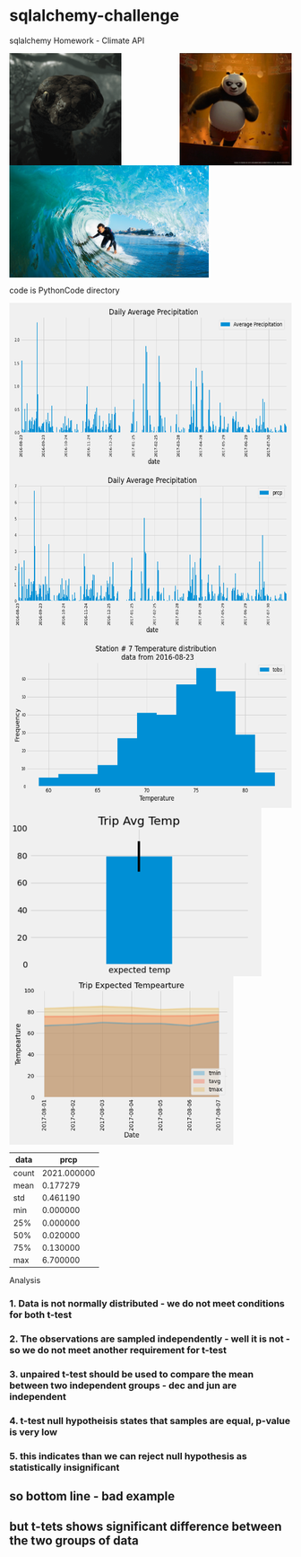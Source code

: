 # sqlalchemy-challenge

sqlalchemy Homework - Climate API 

<img src="images/anaconda.gif" align="left" height="200"/>
<img src="images/panda.gif" align="right" height="200"/>
<img src="images/surfs-up.png" align="center" height="200"/>

code is PythonCode directory

<img src="Images/daily_average_prcp.png" align="center" height="300"/>

<img src="Images/daily_prcp.png" align="center" height="300"/>

<img src="Images/temp_his.png" align="center" height="300"/>

<img src="Images/bonus_barchart_temp.png" align="center" height="300"/>

<img src="Images/bonus_areaplot_temp.png" align="center" height="300"/>

data|	prcp
---|    ---
count|	2021.000000
mean|	0.177279
std|    0.461190
min|	0.000000
25%|    0.000000
50%|	0.020000
75%|	0.130000
max|	6.700000

Analysis

### 1. Data is not normally distributed - we do not meet conditions for both t-test
### 2. The observations are sampled independently - well it is not - so we do not meet another requirement for t-test
### 3. unpaired t-test should be used to compare the mean between two independent groups - dec and jun are independent
### 4. t-test null hypotheisis states that samples are equal,  p-value is very low 
### 5. this indicates than we can reject null hypothesis as statistically insignificant 
## so bottom line - bad example 
## but t-tets shows significant difference between the two groups of data